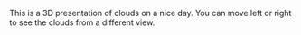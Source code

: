 This is a 3D presentation of clouds on a nice day. 
You can move left or right to see the clouds from a different view.
